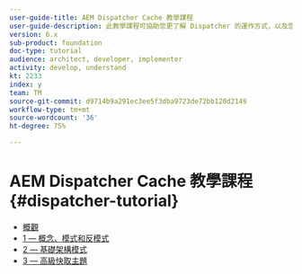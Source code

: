```yaml
---
user-guide-title: AEM Dispatcher Cache 教學課程
user-guide-description: 此教學課程可協助您更了解 Dispatcher 的運作方式，以及您如何使用。
version: 6.x
sub-product: foundation
doc-type: tutorial
audience: architect, developer, implementer
activity: develop, understand
kt: 2233
index: y
team: TM
source-git-commit: d9714b9a291ec3ee5f3dba9723de72bb120d2149
workflow-type: tm+mt
source-wordcount: '36'
ht-degree: 75%

---
```



# AEM Dispatcher Cache 教學課程{#dispatcher-tutorial}

+ [概觀](overview.md)
+ [1 — 概念、模式和反模式](chapter-1.md)
+ [2 — 基礎架構模式](chapter-2.md)
+ [3 — 高級快取主題](chapter-3.md)
